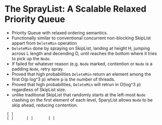 # The SprayList: A Scalable Relaxed Priority Queue

- Priority Queue with relaxed ordering semantics.
- Functionally similar to conventional concurrent non-blocking SkipList appart from 
`DeleteMin` operation
- `DeleteMin` done by spraying on SkipList, landing at height H, jumping across L length
and decending D, until reaches the bottom where it tries to pick up the `Node`.
- If failed for whatever reason (e.g. `Node` marked, contention or `Node` is a padding 
`Node`, retry spray.
- Proved that high probabilities `DeleteMin` return an element among the first 
O(p log^3 p) where p is the number of threads.
- Proved that high probabilities, `DeleteMin` will retrun in O(log^3 p) regardless of 
SkipList size.
- unlike traditional SkipList that randomly starts at the left-most `Node` clashing on the 
first element of each level, SparyList allows `Node` to be skip ahead, reducing contention. 

```
 [ ]             
 [ ]      [ ]       [ ]

```


